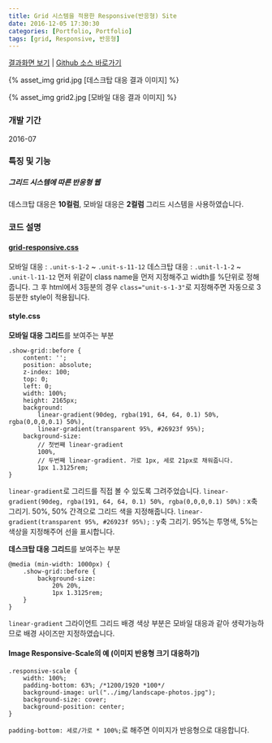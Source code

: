 ```yaml
---
title: Grid 시스템을 적용한 Responsive(반응형) Site
date: 2016-12-05 17:30:30
categories: [Portfolio, Portfolio]
tags: [grid, Responsive, 반응형]
---
```


[결과화면 보기](https://sharryhong.github.io/suns/hs-indurge/) | [Github 소스 바로가기](https://github.com/sharryhong/suns/tree/master/hs-indurge)

{% asset_img grid.jpg [데스크탑 대응 결과 이미지] %}

{% asset_img grid2.jpg [모바일 대응 결과 이미지] %}

### 개발 기간 
2016-07

### 특징 및 기능 
##### 그리드 시스템에 따른 반응형 웹 
데스크탑 대응은 **10컬럼**, 모바일 대응은 **2컬럼** 그리드 시스템을 사용하였습니다. 

### 코드 설명 

#### [grid-responsive.css](https://github.com/sharryhong/suns/blob/master/hs-indurge/css/grid-responsive.css)
모바일 대응 : `.unit-s-1-2` ~ `.unit-s-11-12`
데스크탑 대응 : `.unit-l-1-2` ~ `.unit-l-11-12`
먼저 위같이 class name을 먼저 지정해주고 width를 %단위로 정해줍니다. 
그 후 html에서 3등분의 경우 `class="unit-s-1-3"`로 지정해주면 자동으로 3등분한 style이 적용됩니다. 

#### style.css 
**모바일 대응 그리드**를 보여주는 부분 
```
.show-grid::before {
	content: '';
	position: absolute;
	z-index: 100;
	top: 0;
	left: 0;
	width: 100%;
	height: 2165px;
	background: 
		linear-gradient(90deg, rgba(191, 64, 64, 0.1) 50%, rgba(0,0,0,0.1) 50%),
		linear-gradient(transparent 95%, #26923f 95%);
	background-size: 
		// 첫번째 linear-gradient
		100%,
		// 두번째 linear-gradient. 가로 1px, 세로 21px로 채워줍니다. 
		1px 1.3125rem;
}
```
`linear-gradient`로 그리드를 직접 볼 수 있도록 그려주었습니다. 
`linear-gradient(90deg, rgba(191, 64, 64, 0.1) 50%, rgba(0,0,0,0.1) 50%)` 
: x축 그리기. 50%, 50% 간격으로 그리드 색을 지정해줍니다. 
`linear-gradient(transparent 95%, #26923f 95%);` 
: y축 그리기. 95%는 투명색, 5%는 색상을 지정해주어 선을 표시합니다.

**데스크탑 대응 그리드**를 보여주는 부분
```
@media (min-width: 1000px) {
	.show-grid::before {
		background-size: 
			20% 20%,
			1px 1.3125rem; 
	}
}
```
`linear-gradient` 그라이언트 그리드 배경 색상 부분은 모바일 대응과 같아 생략가능하므로 배경 사이즈만 지정하였습니다.

#### Image Responsive-Scale의 예 (이미지 반응형 크기 대응하기)
```
.responsive-scale {
	width: 100%;	
	padding-bottom: 63%; /*1200/1920 *100*/
	background-image: url("../img/landscape-photos.jpg");
	background-size: cover;
	background-position: center;
}
```
`padding-bottom: 세로/가로 * 100%;`로 해주면 이미지가 반응형으로 대응합니다. 